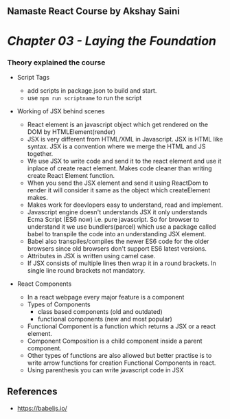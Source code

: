 ## Namaste React Course by Akshay Saini

# _Chapter 03 - Laying the Foundation_

### Theory explained the course

- Script Tags

  - add scripts in package.json to build and start.
  - use `npm run scriptname` to run the script

- Working of JSX behind scenes

  - React element is an javascript object which get rendered on the DOM by HTMLElement(render)
  - JSX is very different from HTML/XML in Javascript. JSX is HTML like syntax. JSX is a convention where we merge the HTML and JS together.
  - We use JSX to write code and send it to the react element and use it inplace of create react element. Makes code cleaner than writing create React Element function.
  - When you send the JSX element and send it using ReactDom to render it will consider it same as the object which createElement makes.
  - Makes work for deevlopers easy to understand, read and implement.
  - Javascript engine doesn't understands JSX it only understands Ecma Script (ES6 now) i.e. pure javascript. So for browser to understand it we use bundlers(parcel) which use a package called babel to transpile the code into an understanding JSX element.
  - Babel also transpiles/compiles the newer ES6 code for the older browsers since old browsers don't support ES6 latest versions.
  - Attributes in JSX is written using camel case.
  - If JSX consists of multiple lines then wrap it in a round brackets. In single line round brackets not mandatory.

- React Components
  - In a react webpage every major feature is a component
  - Types of Components
    - class based components (old and outdated)
    - functional components (new and most popular)
  - Functional Component is a function which returns a JSX or a react element.
  - Component Composition is a child component inside a parent component.
  - Other types of functions are also allowed but better practise is to write arrow functions for creation Functional Components in react.
  - Using parenthesis you can write javascript code in JSX

## References

- https://babeljs.io/
